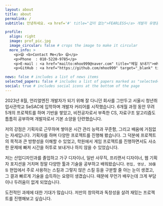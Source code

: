 ```yaml
---
layout: about
title: about
permalink: /
subtitle: 안녕하세요. <a href='#' title="겁이 없는">FEARLESS</a> 개발자 유명훈입니다.

profile:
  align: right
  image: prof_pic.jpg
  image_circular: false # crops the image to make it circular
  more_info: >
    <p>😄 <b>Contact Me</b> 😄</p>
    <p>Phone  : 010-5220-9785</p>
    <p>E-mail : <a href="mailto:mhoo999@naver.com" title="메일 보내기">mhoo999@naver.com</a></p>
    <p>GitHub : <a href="https://github.com/mhoo999" target="_blank" title="새창 열기">github.com/mhoo999</a></p>

news: false # includes a list of news items
selected_papers: false # includes a list of papers marked as "selected={true}"
social: true # includes social icons at the bottom of the page
---
```


2023년 8월, 언리얼엔진 개발자가 되기 위해 잘 다니던 회사를 그만두고 서울시 청년취업사관학교 SeSAC에 입학하며 개발자 커리어를 시작했습니다. 6개월 과정 동안 무려 5개의 프로젝트를 하며 기반을 쌓았고, 비전공자로서 부족한 CS, 자료구조 알고리즘도 틈틈히 공부하며 개발자로서 기본 소양을 단련했습니다.

저의 강점은 기획자로 근무하며 쌓아온 시간 관리 능력과 꾸준함, 그리고 배움에 거침없는 자세입니다. 기획자를 하며 다양한 프로젝트를 진행해 봤습니다. 그 덕분에 프로젝트의 목적과 큰 방향성을 이해할 수 있었고, 학원에서 게임 프로젝트를 진행하면서도 사소한 문제에 빠져 시간을 허투로 보내거나 하지 않을 수 있었습니다.

저는 산업디자인과를 졸업하고 가구 디자이너, 일반 사무직, 프리랜서 디자이너, 웹 기획자 포지션을 거치며 정말 다양한 툴과 기술을 공부하고 배워왔습니다. `편집, 영상, 3D툴 등` 현업에서 주로 사용하는 스킬과 그렇지 않은 스킬 등을 구분할 줄 아는 눈이 생겼고, 그 결과 빠르게 기술을 습득하는 요령이 생겼습니다. 때문에 무언가 배우는데 크게 부담이나 두려움이 없게 되었습니다.

도전적인 과제에 대한 기대가 많습니다. 저만의 창의력과 독창성을 살려 재밌는 프로젝트를 진행해보고 싶습니다.